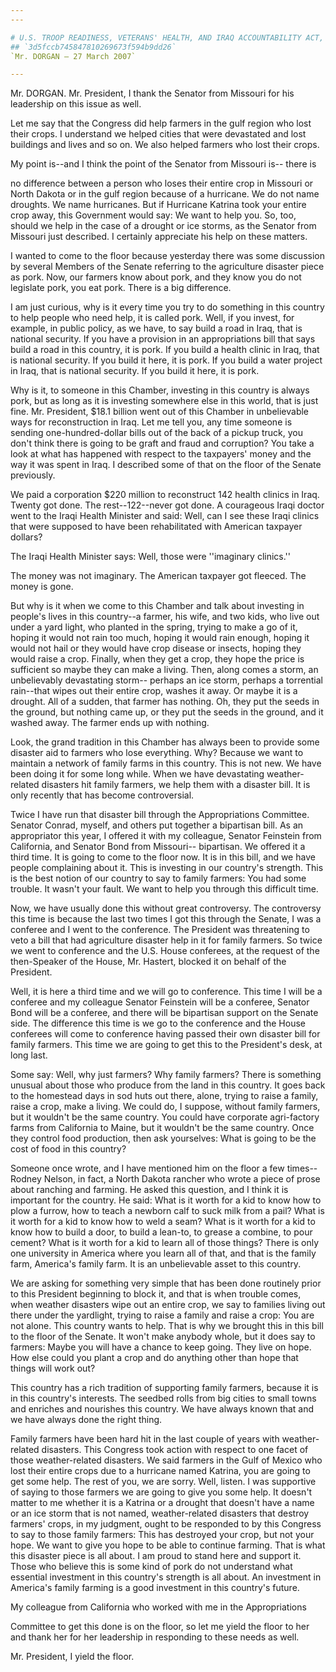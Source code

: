 ```yaml
---
---

# U.S. TROOP READINESS, VETERANS' HEALTH, AND IRAQ ACCOUNTABILITY ACT,
## `3d5fccb745847810269673f594b9dd26`
`Mr. DORGAN — 27 March 2007`

---
```



Mr. DORGAN. Mr. President, I thank the Senator from Missouri for his 
leadership on this issue as well.

Let me say that the Congress did help farmers in the gulf region who 
lost their crops. I understand we helped cities that were devastated 
and lost buildings and lives and so on. We also helped farmers who lost 
their crops.

My point is--and I think the point of the Senator from Missouri is--
there is


no difference between a person who loses their entire crop in Missouri 
or North Dakota or in the gulf region because of a hurricane. We do not 
name droughts. We name hurricanes. But if Hurricane Katrina took your 
entire crop away, this Government would say: We want to help you. So, 
too, should we help in the case of a drought or ice storms, as the 
Senator from Missouri just described. I certainly appreciate his help 
on these matters.

I wanted to come to the floor because yesterday there was some 
discussion by several Members of the Senate referring to the 
agriculture disaster piece as pork. Now, our farmers know about pork, 
and they know you do not legislate pork, you eat pork. There is a big 
difference.

I am just curious, why is it every time you try to do something in 
this country to help people who need help, it is called pork. Well, if 
you invest, for example, in public policy, as we have, to say build a 
road in Iraq, that is national security. If you have a provision in an 
appropriations bill that says build a road in this country, it is pork. 
If you build a health clinic in Iraq, that is national security. If you 
build it here, it is pork. If you build a water project in Iraq, that 
is national security. If you build it here, it is pork.

Why is it, to someone in this Chamber, investing in this country is 
always pork, but as long as it is investing somewhere else in this 
world, that is just fine. Mr. President, $18.1 billion went out of this 
Chamber in unbelievable ways for reconstruction in Iraq. Let me tell 
you, any time someone is sending one-hundred-dollar bills out of the 
back of a pickup truck, you don't think there is going to be graft and 
fraud and corruption? You take a look at what has happened with respect 
to the taxpayers' money and the way it was spent in Iraq. I described 
some of that on the floor of the Senate previously.

We paid a corporation $220 million to reconstruct 142 health clinics 
in Iraq. Twenty got done. The rest--122--never got done. A courageous 
Iraqi doctor went to the Iraqi Health Minister and said: Well, can I 
see these Iraqi clinics that were supposed to have been rehabilitated 
with American taxpayer dollars?

The Iraqi Health Minister says: Well, those were ''imaginary 
clinics.''

The money was not imaginary. The American taxpayer got fleeced. The 
money is gone.

But why is it when we come to this Chamber and talk about investing 
in people's lives in this country--a farmer, his wife, and two kids, 
who live out under a yard light, who planted in the spring, trying to 
make a go of it, hoping it would not rain too much, hoping it would 
rain enough, hoping it would not hail or they would have crop disease 
or insects, hoping they would raise a crop. Finally, when they get a 
crop, they hope the price is sufficient so maybe they can make a 
living. Then, along comes a storm, an unbelievably devastating storm--
perhaps an ice storm, perhaps a torrential rain--that wipes out their 
entire crop, washes it away. Or maybe it is a drought. All of a sudden, 
that farmer has nothing. Oh, they put the seeds in the ground, but 
nothing came up, or they put the seeds in the ground, and it washed 
away. The farmer ends up with nothing.

Look, the grand tradition in this Chamber has always been to provide 
some disaster aid to farmers who lose everything. Why? Because we want 
to maintain a network of family farms in this country. This is not new. 
We have been doing it for some long while. When we have devastating 
weather-related disasters hit family farmers, we help them with a 
disaster bill. It is only recently that has become controversial.

Twice I have run that disaster bill through the Appropriations 
Committee. Senator Conrad, myself, and others put together a bipartisan 
bill. As an appropriator this year, I offered it with my colleague, 
Senator Feinstein from California, and Senator Bond from Missouri--
bipartisan. We offered it a third time. It is going to come to the 
floor now. It is in this bill, and we have people complaining about 
it. This is investing in our country's strength. This is the best 
notion of our country to say to family farmers: You had some trouble. 
It wasn't your fault. We want to help you through this difficult time.


Now, we have usually done this without great controversy. The 
controversy this time is because the last two times I got this through 
the Senate, I was a conferee and I went to the conference. The 
President was threatening to veto a bill that had agriculture disaster 
help in it for family farmers. So twice we went to conference and the 
U.S. House conferees, at the request of the then-Speaker of the House, 
Mr. Hastert, blocked it on behalf of the President.

Well, it is here a third time and we will go to conference. This time 
I will be a conferee and my colleague Senator Feinstein will be a 
conferee, Senator Bond will be a conferee, and there will be bipartisan 
support on the Senate side. The difference this time is we go to the 
conference and the House conferees will come to conference having 
passed their own disaster bill for family farmers. This time we are 
going to get this to the President's desk, at long last.

Some say: Well, why just farmers? Why family farmers? There is 
something unusual about those who produce from the land in this 
country. It goes back to the homestead days in sod huts out there, 
alone, trying to raise a family, raise a crop, make a living. We could 
do, I suppose, without family farmers, but it wouldn't be the same 
country. You could have corporate agri-factory farms from California to 
Maine, but it wouldn't be the same country. Once they control food 
production, then ask yourselves: What is going to be the cost of food 
in this country?

Someone once wrote, and I have mentioned him on the floor a few 
times--Rodney Nelson, in fact, a North Dakota rancher who wrote a piece 
of prose about ranching and farming. He asked this question, and I 
think it is important for the country. He said: What is it worth for a 
kid to know how to plow a furrow, how to teach a newborn calf to suck 
milk from a pail? What is it worth for a kid to know how to weld a 
seam? What is it worth for a kid to know how to build a door, to build 
a lean-to, to grease a combine, to pour cement? What is it worth for a 
kid to learn all of those things? There is only one university in 
America where you learn all of that, and that is the family farm, 
America's family farm. It is an unbelievable asset to this country.

We are asking for something very simple that has been done routinely 
prior to this President beginning to block it, and that is when trouble 
comes, when weather disasters wipe out an entire crop, we say to 
families living out there under the yardlight, trying to raise a family 
and raise a crop: You are not alone. This country wants to help. That 
is why we brought this in this bill to the floor of the Senate. It 
won't make anybody whole, but it does say to farmers: Maybe you will 
have a chance to keep going. They live on hope. How else could you 
plant a crop and do anything other than hope that things will work out?

This country has a rich tradition of supporting family farmers, 
because it is in this country's interests. The seedbed rolls from big 
cities to small towns and enriches and nourishes this country. We have 
always known that and we have always done the right thing.

Family farmers have been hard hit in the last couple of years with 
weather-related disasters. This Congress took action with respect to 
one facet of those weather-related disasters. We said farmers in the 
Gulf of Mexico who lost their entire crops due to a hurricane named 
Katrina, you are going to get some help. The rest of you, we are sorry. 
Well, listen. I was supportive of saying to those farmers we are going 
to give you some help. It doesn't matter to me whether it is a Katrina 
or a drought that doesn't have a name or an ice storm that is not 
named, weather-related disasters that destroy farmers' crops, in my 
judgment, ought to be responded to by this Congress to say to those 
family farmers: This has destroyed your crop, but not your hope. We 
want to give you hope to be able to continue farming. That is what this 
disaster piece is all about. I am proud to stand here and support it. 
Those who believe this is some kind of pork do not understand what 
essential investment in this country's strength is all about. An 
investment in America's family farming is a good investment in this 
country's future.

My colleague from California who worked with me in the Appropriations


Committee to get this done is on the floor, so let me yield the floor 
to her and thank her for her leadership in responding to these needs as 
well.

Mr. President, I yield the floor.